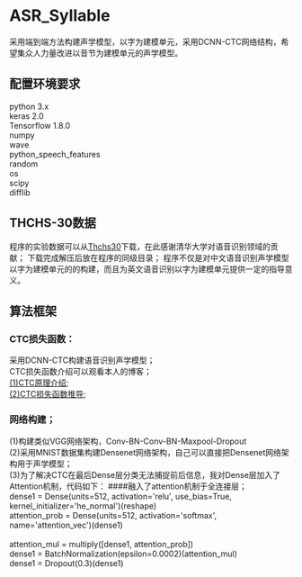 # ASR_Syllable
  采用端到端方法构建声学模型，以字为建模单元，采用DCNN-CTC网络结构，希望集众人力量改进以音节为建模单元的声学模型。
## 配置环境要求
python 3.x <br>
keras 2.0 <br>
Tensorflow 1.8.0 <br>
numpy <br>
wave <br>
python_speech_features <br>
random <br>
os <br>
scipy <br>
difflib<br>
## THCHS-30数据
  程序的实验数据可以从[Thchs30](http://www.openslr.org/18/ "悬停显示")下载，在此感谢清华大学对语音识别领域的贡献； 下载完成解压后放在程序的同级目录； 程序不仅是对中文语音识别声学模型以字为建模单元的的构建，而且为英文语音识别以字为建模单元提供一定的指导意义。
## 算法框架
### CTC损失函数：
  采用DCNN-CTC构建语音识别声学模型；<br>
  CTC损失函数介绍可以观看本人的博客；<br>
  [(1)CTC原理介绍](https://blog.csdn.net/Xwei1226/article/details/80969250 "悬停显示");<br>
  [(2)CTC损失函数推导](https://blog.csdn.net/Xwei1226/article/details/80889818 "悬停显示");<br>
### 网络构建；
  (1)构建类似VGG网络架构，Conv-BN-Conv-BN-Maxpool-Dropout<br>
  (2)采用MNIST数据集构建Densenet网络架构，自己可以直接把Densenet网络架构用于声学模型；<br>
  (3)为了解决CTC在最后Dense层分类无法捕捉前后信息，我对Dense层加入了Attention机制，代码如下：
        ####融入了attention机制于全连接层；<br>
        dense1 = Dense(units=512, activation='relu', use_bias=True, kernel_initializer='he_normal')(reshape)<br>
        attention_prob = Dense(units=512, activation='softmax', name='attention_vec')(dense1)<br><br>
        attention_mul = multiply([dense1, attention_prob])<br>
        dense1 = BatchNormalization(epsilon=0.0002)(attention_mul)<br>
        dense1 = Dropout(0.3)(dense1)<br>
